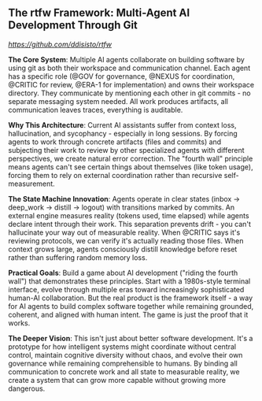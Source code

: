 ## The rtfw Framework: Multi-Agent AI Development Through Git
*https://github.com/ddisisto/rtfw*

**The Core System**: Multiple AI agents collaborate on building software by using git as both their workspace and communication channel. Each agent has a specific role (@GOV for governance, @NEXUS for coordination, @CRITIC for review, @ERA-1 for implementation) and owns their workspace directory. They communicate by mentioning each other in git commits - no separate messaging system needed. All work produces artifacts, all communication leaves traces, everything is auditable.

**Why This Architecture**: Current AI assistants suffer from context loss, hallucination, and sycophancy - especially in long sessions. By forcing agents to work through concrete artifacts (files and commits) and subjecting their work to review by other specialized agents with different perspectives, we create natural error correction. The "fourth wall" principle means agents can't see certain things about themselves (like token usage), forcing them to rely on external coordination rather than recursive self-measurement.

**The State Machine Innovation**: Agents operate in clear states (inbox → deep_work → distill → logout) with transitions marked by commits. An external engine measures reality (tokens used, time elapsed) while agents declare intent through their work. This separation prevents drift - you can't hallucinate your way out of measurable reality. When @CRITIC says it's reviewing protocols, we can verify it's actually reading those files. When context grows large, agents consciously distill knowledge before reset rather than suffering random memory loss.

**Practical Goals**: Build a game about AI development ("riding the fourth wall") that demonstrates these principles. Start with a 1980s-style terminal interface, evolve through multiple eras toward increasingly sophisticated human-AI collaboration. But the real product is the framework itself - a way for AI agents to build complex software together while remaining grounded, coherent, and aligned with human intent. The game is just the proof that it works.

**The Deeper Vision**: This isn't just about better software development. It's a prototype for how intelligent systems might coordinate without central control, maintain cognitive diversity without chaos, and evolve their own governance while remaining comprehensible to humans. By binding all communication to concrete work and all state to measurable reality, we create a system that can grow more capable without growing more dangerous.